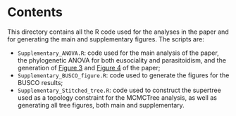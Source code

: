 # Contents

This directory contains all the R code used for the analyses in the paper and
for generating the main and supplementary figures. The scripts are:

- `Supplementary_ANOVA.R`: code used for the main analysis of the paper, the
  phylogenetic ANOVA for both eusociality and parasitoidism, and the generation
  of [Figure 3](../../figures/png/Figure_3_IPR_eusociality.png) and 
  [Figure 4](../../figures/png/Figure_4_IPR_parasitoidism.png) of the paper;
- `Supplementary_BUSCO_figure.R`: code used to generate the figures for the
  BUSCO results;
- `Supplementary_Stitched_tree.R`: code used to construct the supertree used as
  a topology constraint for the MCMCTree analysis, as well as generating all
  tree figures, both main and supplementary.

